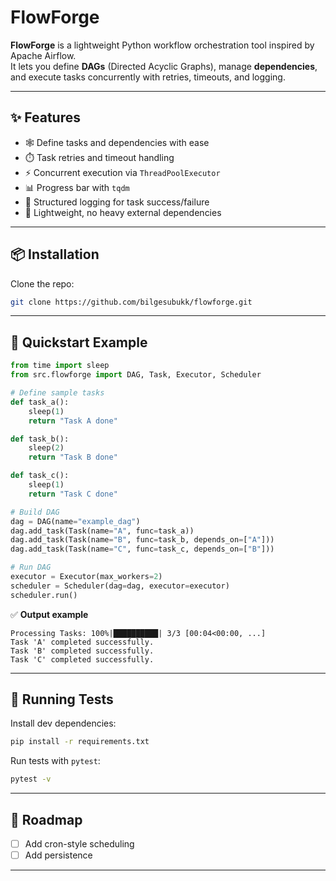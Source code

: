 # FlowForge  

**FlowForge** is a lightweight Python workflow orchestration tool inspired by Apache Airflow.  
It lets you define **DAGs** (Directed Acyclic Graphs), manage **dependencies**, and execute tasks concurrently with retries, timeouts, and logging. 

---

## ✨ Features  

- 🕸️ Define tasks and dependencies with ease  
- ⏱️ Task retries and timeout handling  
- ⚡ Concurrent execution via `ThreadPoolExecutor`  
- 📊 Progress bar with `tqdm`  
- 📝 Structured logging for task success/failure  
- 🔗 Lightweight, no heavy external dependencies  

---

## 📦 Installation  

Clone the repo:  

```bash
git clone https://github.com/bilgesubukk/flowforge.git
````

---

## 🚀 Quickstart Example

```python
from time import sleep
from src.flowforge import DAG, Task, Executor, Scheduler

# Define sample tasks
def task_a():
    sleep(1)
    return "Task A done"

def task_b():
    sleep(2)
    return "Task B done"

def task_c():
    sleep(1)
    return "Task C done"

# Build DAG
dag = DAG(name="example_dag")
dag.add_task(Task(name="A", func=task_a))
dag.add_task(Task(name="B", func=task_b, depends_on=["A"]))
dag.add_task(Task(name="C", func=task_c, depends_on=["B"]))

# Run DAG
executor = Executor(max_workers=2)
scheduler = Scheduler(dag=dag, executor=executor)
scheduler.run()
```

✅ **Output example**

```
Processing Tasks: 100%|██████████| 3/3 [00:04<00:00, ...]
Task 'A' completed successfully.
Task 'B' completed successfully.
Task 'C' completed successfully.
```

---

## 🧪 Running Tests

Install dev dependencies:

```bash
pip install -r requirements.txt
```

Run tests with `pytest`:

```bash
pytest -v
```

---

## 📌 Roadmap

* [ ] Add cron-style scheduling
* [ ] Add persistence

---
